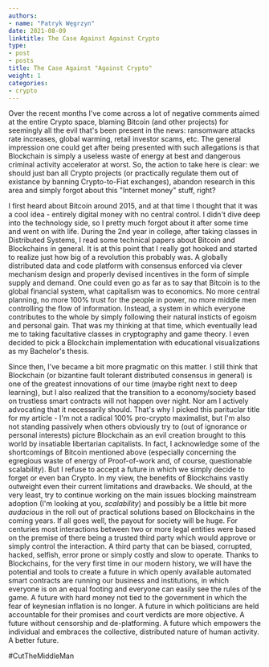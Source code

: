 ```yaml
---
authors:
- name: "Patryk Węgrzyn"
date: 2021-08-09
linktitle: The Case Against Against Crypto
type:
- post 
- posts
title: The Case Against "Against Crypto"
weight: 1
categories:
- crypto
---
```


Over the recent months I've come across a lot of negative comments aimed at the entire Crypto space, blaming Bitcoin (and other projects) for seemingly all the evil that's been present in the news: ransomware attacks rate increases, global warming, retail investor scams, etc. The general impression one could get after being presented with such allegations is that Blockchain is simply a useless waste of energy at best and dangerous criminal activity accelerator at worst. So, the action to take here is clear: we should just ban all Crypto projects (or practically regulate them out of existance by banning Crypto-to-Fiat exchanges), abandon research in this area and simply forgot about this "Internet money" stuff, right?

I first heard about Bitcoin around 2015, and at that time I thought that it was a cool idea - entirely digital money with no central control. I didn't dive deep into the technology side, so I pretty much forgot about it after some time and went on with life. During the 2nd year in college, after taking classes in Distributed Systems, I read some technical papers about Bitcoin and Blockchains in general. It is at this point that I really got hooked and started to realize just how big of a revolution this probably was. A globally distributed data and code platform with consensus enforced via clever mechanism design and properly devised incentives in the form of simple supply and demand. One could even go as far as to say that Bitcoin is to the global financial system, what capitalism was to economics. No more central planning, no more 100% trust for the people in power, no more middle men controlling the flow of information. Instead, a system in which everyone contributes to the whole by simply following their natural insticts of egoism and personal gain. That was my thinking at that time, which eventually lead me to taking facultative classes in cryptography and game theory. I even decided to pick a Blockchain implementation with educational visualizations as my Bachelor's thesis.

Since then, I've became a bit more pragmatic on this matter. I still think that Blockchain (or bizantine fault tolerant distributed consensus in general) is one of the greatest innovations of our time (maybe right next to deep learning), but I also realized that the transition to a economy/society based on trustless smart contracts will not happen over night. Nor am I actively advocating that it necessarily should. That's why I picked this parituclar title for my article - I'm not a radical 100% pro-crypto maximalist, but I'm also not standing passively when others obviously try to (out of ignorance or personal interests) picture Blockchain as an evil creation brought to this world by insatiable libertarian capitalists. In fact, I acknowledge some of the shortcomings of Bitcoin mentioned above (especially concerning the egregious waste of energy of Proof-of-work and, of course, questionable scalability). But I refuse to accept a future in which we simply decide to forget or even ban Crypto. In my view, the benefits of Blockchains vastly outweight even their current limitations and drawbacks. We should, at the very least, try to continue working on the main issues blocking mainstream adoption (I'm looking at you, *scalability*) and possibly be a little bit more *audacious* in the roll out of practical solutions based on Blockchains in the coming years. If all goes well, the payout for society will be huge. For centuries most interactions between two or more legal entities were based on the premise of there being a trusted third party which would approve or simply control the interaction. A third party that can be biased, corrupted, hacked, selfish, error prone or simply costly and slow to operate. Thanks to Blockchains, for the very first time in our modern history, we will have the potential and tools to create a future in which openly available automated smart contracts are running our business and institutions, in which everyone is on an equal footing and everyone can easily see the rules of the game. A future with hard money not tied to the government in which the fear of keynesian inflation is no longer. A future in which politicians are held accountable for their promises and court verdicts are more objective. A future without censorship and de-platforming. A future which empowers the individual and embraces the collective, distributed nature of human activity. A better future.

#CutTheMiddleMan